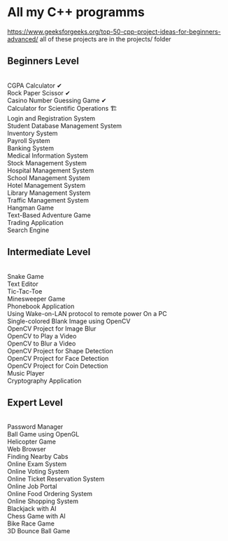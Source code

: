 # All my C++ programms

https://www.geeksforgeeks.org/top-50-cpp-project-ideas-for-beginners-advanced/
all of these projects are in the projects/ folder

## Beginners Level

<br/>CGPA Calculator &#x2714;
<br/>Rock Paper Scissor &#x2714;
<br/>Casino Number Guessing Game &#x2714;
<br/>Calculator for Scientific Operations &#127959;&#65039;
<br/>Login and Registration System
<br/>Student Database Management System
<br/>Inventory System
<br/>Payroll System
<br/>Banking System
<br/>Medical Information System
<br/>Stock Management System
<br/>Hospital Management System
<br/>School Management System
<br/>Hotel Management System
<br/>Library Management System
<br/>Traffic Management System
<br/>Hangman Game
<br/>Text-Based Adventure Game
<br/>Trading Application
<br/>Search Engine

## Intermediate Level

<br/>Snake Game
<br/>Text Editor
<br/>Tic-Tac-Toe
<br/>Minesweeper Game
<br/>Phonebook Application
<br/>Using Wake-on-LAN protocol to remote power On a PC
<br/>Single-colored Blank Image using OpenCV
<br/>OpenCV Project for Image Blur
<br/>OpenCV to Play a Video
<br/>OpenCV to Blur a Video
<br/>OpenCV Project for Shape Detection
<br/>OpenCV Project for Face Detection
<br/>OpenCV Project for Coin Detection
<br/>Music Player
<br/>Cryptography Application

## Expert Level

<br/>Password Manager
<br/>Ball Game using OpenGL
<br/>Helicopter Game
<br/>Web Browser
<br/>Finding Nearby Cabs
<br/>Online Exam System
<br/>Online Voting System
<br/>Online Ticket Reservation System
<br/>Online Job Portal
<br/>Online Food Ordering System
<br/>Online Shopping System
<br/>Blackjack with AI
<br/>Chess Game with AI
<br/>Bike Race Game
<br/>3D Bounce Ball Game
